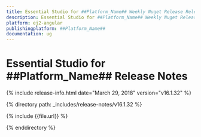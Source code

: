 ```yaml
---
title: Essential Studio for ##Platform_Name## Weekly Nuget Release Release Notes  
description: Essential Studio for ##Platform_Name## Weekly Nuget Release Release Notes  
platform: ej2-angular
publishingplatform: ##Platform_Name##
documentation: ug
---
```


# Essential Studio for  ##Platform_Name##  Release Notes  

{% include release-info.html date="March 29, 2018"  version="v16.1.32" %} 

{% directory path: _includes/release-notes/v16.1.32 %}

{% include {{file.url}} %}

{% enddirectory %}


